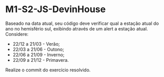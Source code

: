 # M1-S2-JS-DevinHouse

Baseado na data atual, seu código deve verificar qual a estação atual do ano no hemisfério sul, exibindo através de um alert a estação atual.
Considere:
- 22/12 a 21/03 - Verão;
- 22/03 a 21/06 - Outono;
- 22/06 a 21/09 - Inverno;
- 22/09 a 21/12 - Primavera.

Realize o commit do exercício resolvido.